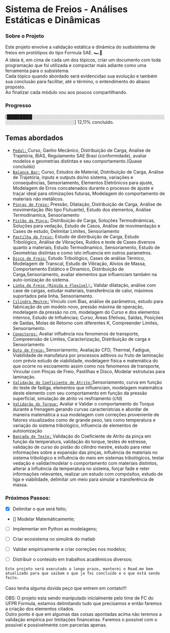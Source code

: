 #  Sistema de Freios - Análises Estáticas e Dinâmicas

### Sobre o Projeto
Este projeto envolve a validação estática e dinâmica do susbsistema de freios em protótipos do tipo Formula SAE. 🏎️💨 <br>
A ideia é, em cima de cada um dos tópicos, criar um documento com toda programação que foi utilizada e compactar mais adiante como uma ferramenta para o subsistema.<br>
Cada tópico quando abordado será evidencidao sua evolução e também sua conclusão para facilitar, até o término, o entendimento do abaixo proposto.<br>
Ao finalizar cada módulo vou aos poucos compartilhando.

### Progresso
[████████░░░░░░░░░░░░░░░░░░░░░░░░░░░░░░░░░░░░░░░░░░░░░░░░░░░░░░░░░░░░░░░░] 12,11% concluído.

## Temas abordados 
* <ins>`Pedal:` </ins> Curso, Ganho Mecânico, Distribuição de Carga, Analise de Trajetória, BIAS, Regulamento SAE Brasi (conformidade), avaliar modelos e geometrias distintas e seu comportamento.(Quase concluído)<br>
* <ins>`Balance Bar:`</ins> Curso, Estudos de Material, Distribuição de Carga, Análise de Trajetória, inputs e outputs do/no sistema, variações e consequências, Sensoriamento, Elementos Eletrônicos para ajuste, Modelagem de Erros concatenados durante o processo de ajuste e traçar ideal para otimizações futuras, Modelagem do comportamento de materiais não metálicos.<br>
* <ins>`Pinças de Freio:`</ins> Pressão, Dilatação, Distribuição de Carga, Análise de movimentação (No tipo Flutuante), Estudo dos elementos, Análise Termodinamica, Sensoriamento <br>
* <ins>`Pistão da Pinça:`</ins> Distribuição de Carga, Soluções Termodinâmicas, Soluções para vedação, Estudo de Casos, Análise de movimentação e Cases de estudo, Delimitar Limites, Sensoriamento <br>
* <ins>`Pastilha de Freio:`</ins> Estudo de distribuição de Carga, Estudo Tribológico, Análise de Vibrações, Ruídos e teste de Cases diversos quanto a materiais, Estudo Termodinamico, Sensoriamento, Estudo de Geometrias distintas e como isto influencia em outros parametros.
* <ins>`Disco de Freio:`</ins> Estudo Tribológico, Cases de análise Térmico, Modelagem de Transcal, Estudo de Vibração, Alivios de Massa, Comportamento Estático e Dinamico, Distribuição de Carga,Sensoriamento, avaliar elementos que influenciam também na auto-ionização do sistema.
* <ins>`Linha de Freio (Rígida e Flexível):`</ins> Validar dilatação, análise com case de cargas, estudar materiais, transferência de calor, máximos suportados pela linha, Sensoriamento.
* <ins>`Cilindro Mestre:`</ins> Vínculo com Bias, análise de parâmetros, estudo para fabricação de um modelo novo, pressão máxima de operação, modelagem da pressão no cm, modelagem do Curso e dos elementos internos, Estudo de Influências; Curso, Áreas Efetivas, Saídas, Posições de Saídas, Molas de Retorno com diferentes K, Compreender Limites, Sensoriamento.
* <ins>`Conectores:`</ins> Avaliar influência nos fenomenos de transporte, Compreensão de Limites, Caracterização, Distribuição de carga e Sensoriamento
* <ins>`Duto de Freio:` </ins>Sensoriamento, Avaliação CFD, Thermal, Fadigue, Viabilidade de manufatura por processos aditivos ou fruto de laminação com prévio estudo de viabilidade, modelagem física e matemática do que ocorre no escoamento assim como nos fenomenos de transporte, Vincular com Pinças de Freio, Pastilhas e Disco, Modelar estruturas para laminação.
* <ins>`Validação do Coeficiente de Atrito:`</ins>Sensoriamento, curva em função do teste de fadiga, elementos que influenciam, modelagem matemática deste elemento com seu comportamento em função da pressão superficial, simulação de atrito vs resfriamento (cfd)
* <ins>`Validação do Torque:`</ins> Avaliar e Validar o comportamento do Torque durante a frenagem gerando curvas característcias e abordar de maneira matemática a sua modelagem com correções proveniente de fatores visualizados como de grande peso, tais como temperatura e variação do sistema tribológico, influencia de elementos de autoionização
* <ins>`Bancada de Teste:` </ins> Validação do Coeficiente de Atrito da pinça em função da temperatura, validação do torque, testes de estresse, validação de curso do pistão do cilindro mestre, estudo para reter informações sobre a expansão das pinças, influência de materiais no sistema tribológico e influência do meio em sistemas tribológicos, testar vedação e validar/modelar o comportamento com materiais distintos, alterar a influência da temperatura no sistema, forçar fade e reter informações relevantes, realizar um estudo com compósitos, estudo de liga e viabilidade, delimitar um meio para simular a transferência de massa.
  
### Próximos Passos:
- [X] Delimitar o que será feito;
- [] Modelar Matemáticamente;
- [ ] Implementar em Python as modelagens;
- [ ] Criar ecosistema no simulink do matlab
- [ ] Validar empiricamente e criar correções nos modelos;
- [ ] Distribuir o conteúdo em trabalhos acadêmicos diversos;


`Este projeto será executado a longo prazo, manterei o Read.me bem atualizado para que saibam o que ja foi concluído e o que está sendo feito.` <br>
<br>
Caso tenha alguma dúvida peço que entrem em contato!!!


OBS: O projeto esta sendo manipulado inicialmente pelo time de FC do UFPR Formula, estamos delimitando tudo que precisamos e então faremos a criação dos elementos citados.<br>
Outro ponto é que em algumas das coisas apontadas acima não teremos a validação empírica por limitações financeiras. Faremos o possível com o possível e possivelmente com parcerias apenas.
